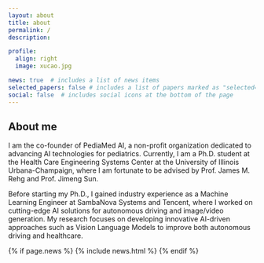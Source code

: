 ```yaml
---
layout: about
title: about
permalink: /
description: 

profile:
  align: right
  image: xucao.jpg

news: true  # includes a list of news items
selected_papers: false # includes a list of papers marked as "selected={true}"
social: false  # includes social icons at the bottom of the page
---
```


## About me

I am the co-founder of PediaMed AI, a non-profit organization dedicated to advancing AI technologies for pediatrics. Currently, I am a Ph.D. student at the Health Care Engineering Systems Center at the University of Illinois Urbana-Champaign, where I am fortunate to be advised by Prof. James M. Rehg and Prof. Jimeng Sun.

Before starting my Ph.D., I gained industry experience as a Machine Learning Engineer at SambaNova Systems and Tencent, where I worked on cutting-edge AI solutions for autonomous driving and image/video generation. My research focuses on developing innovative AI-driven approaches such as Vision Language Models to improve both autonomous driving and healthcare.


{% if page.news %}
  {% include news.html %}
{% endif %}
